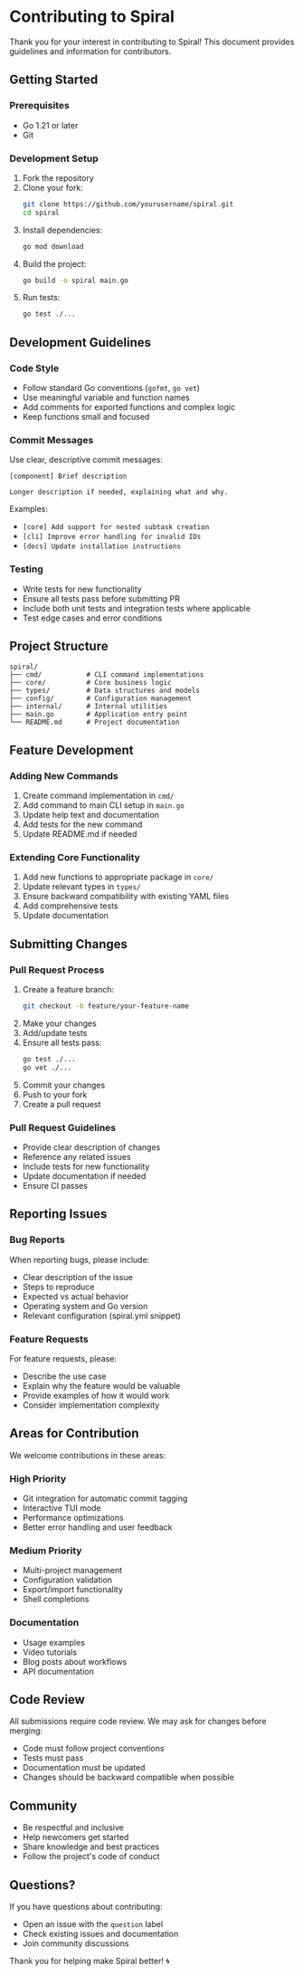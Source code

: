# Contributing to Spiral

Thank you for your interest in contributing to Spiral! This document provides guidelines and information for contributors.

## Getting Started

### Prerequisites
- Go 1.21 or later
- Git

### Development Setup

1. Fork the repository
2. Clone your fork:
   ```bash
   git clone https://github.com/yourusername/spiral.git
   cd spiral
   ```
3. Install dependencies:
   ```bash
   go mod download
   ```
4. Build the project:
   ```bash
   go build -o spiral main.go
   ```
5. Run tests:
   ```bash
   go test ./...
   ```

## Development Guidelines

### Code Style

- Follow standard Go conventions (`gofmt`, `go vet`)
- Use meaningful variable and function names
- Add comments for exported functions and complex logic
- Keep functions small and focused

### Commit Messages

Use clear, descriptive commit messages:
```
[component] Brief description

Longer description if needed, explaining what and why.
```

Examples:
- `[core] Add support for nested subtask creation`
- `[cli] Improve error handling for invalid IDs`
- `[docs] Update installation instructions`

### Testing

- Write tests for new functionality
- Ensure all tests pass before submitting PR
- Include both unit tests and integration tests where applicable
- Test edge cases and error conditions

## Project Structure

```
spiral/
├── cmd/           # CLI command implementations
├── core/          # Core business logic
├── types/         # Data structures and models
├── config/        # Configuration management
├── internal/      # Internal utilities
├── main.go        # Application entry point
└── README.md      # Project documentation
```

## Feature Development

### Adding New Commands

1. Create command implementation in `cmd/`
2. Add command to main CLI setup in `main.go`
3. Update help text and documentation
4. Add tests for the new command
5. Update README.md if needed

### Extending Core Functionality

1. Add new functions to appropriate package in `core/`
2. Update relevant types in `types/`
3. Ensure backward compatibility with existing YAML files
4. Add comprehensive tests
5. Update documentation

## Submitting Changes

### Pull Request Process

1. Create a feature branch:
   ```bash
   git checkout -b feature/your-feature-name
   ```
2. Make your changes
3. Add/update tests
4. Ensure all tests pass:
   ```bash
   go test ./...
   go vet ./...
   ```
5. Commit your changes
6. Push to your fork
7. Create a pull request

### Pull Request Guidelines

- Provide clear description of changes
- Reference any related issues
- Include tests for new functionality
- Update documentation if needed
- Ensure CI passes

## Reporting Issues

### Bug Reports

When reporting bugs, please include:

- Clear description of the issue
- Steps to reproduce
- Expected vs actual behavior
- Operating system and Go version
- Relevant configuration (spiral.yml snippet)

### Feature Requests

For feature requests, please:

- Describe the use case
- Explain why the feature would be valuable
- Provide examples of how it would work
- Consider implementation complexity

## Areas for Contribution

We welcome contributions in these areas:

### High Priority
- Git integration for automatic commit tagging
- Interactive TUI mode
- Performance optimizations
- Better error handling and user feedback

### Medium Priority
- Multi-project management
- Configuration validation
- Export/import functionality
- Shell completions

### Documentation
- Usage examples
- Video tutorials
- Blog posts about workflows
- API documentation

## Code Review

All submissions require code review. We may ask for changes before merging:

- Code must follow project conventions
- Tests must pass
- Documentation must be updated
- Changes should be backward compatible when possible

## Community

- Be respectful and inclusive
- Help newcomers get started
- Share knowledge and best practices
- Follow the project's code of conduct

## Questions?

If you have questions about contributing:

- Open an issue with the `question` label
- Check existing issues and documentation
- Join community discussions

Thank you for helping make Spiral better! 🌀 